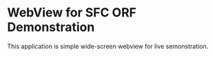 # WebView for SFC ORF Demonstration

This application is simple wide-screen webview for live semonstration.
